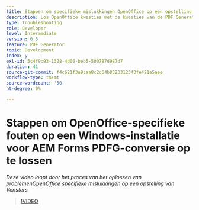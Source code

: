 ```yaml
---
title: Stappen om specifieke mislukkingen OpenOffice op een opstelling van Vensters problemen op te lossen
description: Los OpenOffice kwesties met de kwesties van de PDF Generator op de Opstelling van Vensters problemen op.
type: Troubleshooting
role: Developer
level: Intermediate
version: 6.5
feature: PDF Generator
topic: Development
index: y
exl-id: 5c4f9c93-1328-4d06-beb5-500787d987d7
duration: 41
source-git-commit: f4c621f3a9caa8c2c64b8323312343fe421a5aee
workflow-type: tm+mt
source-wordcount: '50'
ht-degree: 0%

---
```


# Stappen om OpenOffice-specifieke fouten op een Windows-installatie voor AEM Forms PDFG-conversie op te lossen

*Deze video loopt door het proces van het oplossen van problemenOpenOffice specifieke mislukkingen op een opstelling van Vensters.*

>[!VIDEO](https://video.tv.adobe.com/v/335481?quality=12&learn=on)

